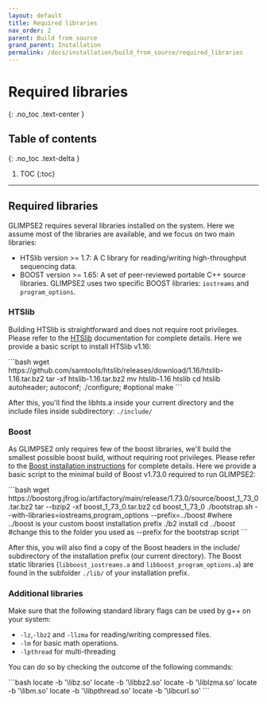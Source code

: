 ```yaml
---
layout: default
title: Required libraries
nav_order: 2
parent: Build from source
grand_parent: Installation
permalink: /docs/installation/build_from_source/required_libraries
---
```

# Required libraries
{: .no_toc .text-center }

## Table of contents
{: .no_toc .text-delta }

1. TOC
{:toc}

---

## Required libraries
GLIMPSE2 requires several libraries installed on the system. Here we assume most of the libraries are available, and we focus on two main libraries:

- HTSlib version >= 1.7: A C library for reading/writing high-throughput sequencing data.
- BOOST version >= 1.65: A set of peer-reviewed portable C++ source libraries. GLIMPSE2 uses two specific BOOST libraries: `iostreams` and `program_options`.

### HTSlib
Building HTSlib is straightforward and does not require root privileges. Please refer to the [HTSlib](http://www.htslib.org/) documentation for complete details. Here we provide a basic script to install HTSlib v1.16:

<div class="code-example" markdown="1">
```bash
wget https://github.com/samtools/htslib/releases/download/1.16/htslib-1.16.tar.bz2
tar -xf htslib-1.16.tar.bz2
mv htslib-1.16 htslib
cd htslib
autoheader; autoconf; ./configure; #optional
make
```
</div>

After this, you'll find the libhts.a inside your current directory and the include files inside subdirectory: `./include/`


### Boost
As GLIMPSE2 only requires few of the boost libraries, we'll build the smallest possible boost build, without requiring root privileges. Please refer to the [Boost installation instructions](https://www.boost.org/doc/libs/1_73_0/more/getting_started/unix-variants.html#easy-build-and-install) for complete details. Here we provide a basic script to the minimal build of Boost v1.73.0 required to run GLIMPSE2:

<div class="code-example" markdown="1">
```bash
wget https://boostorg.jfrog.io/artifactory/main/release/1.73.0/source/boost_1_73_0.tar.bz2
tar --bzip2 -xf boost_1_73_0.tar.bz2
cd boost_1_73_0
./bootstrap.sh --with-libraries=iostreams,program_options --prefix=../boost #where ../boost is your custom boost installation prefix
./b2 install
cd ../boost #change this to the folder you used as --prefix for the bootstrap script
```
</div>

After this, you will also find a copy of the Boost headers in the include/ subdirectory of the installation prefix (our current directory). The Boost static libraries (`libboost_iostreams.a` and `libboost_program_options.a`) are found in the subfolder `./lib/` of your installation prefix.

### Additional libraries

Make sure that the following standard library flags can be used by g++ on your system:
- `-lz`,`-lbz2` and `-llzma` for reading/writing compressed files.
- `-lm` for basic math operations.
- `-lpthread` for multi-threading

You can do so by checking the outcome of the following commands:
<div class="code-example" markdown="1">
```bash
locate -b '\libz.so'
locate -b '\libbz2.so'
locate -b '\liblzma.so'
locate -b '\libm.so'
locate -b '\libpthread.so'
locate -b '\libcurl.so'
```
</div>


